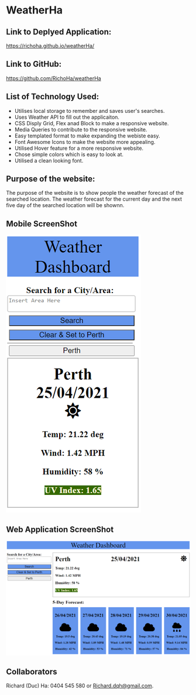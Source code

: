 # WeatherHa

## Link to Deplyed Application:
https://richoha.github.io/weatherHa/

## Link to GitHub:
https://github.com/RichoHa/weatherHa

## List of Technology Used:
- Utilises local storage to remember and saves user's searches.
- Uses Weather API to fill out the applicaiton.
- CSS Disply Grid, Flex anad Block to make a responsive website.
- Media Queries to contribute to the responsive website.
- Easy templated format to make expanding the webiste easy.
- Font Awesome Icons to make the website more appealing.
- Utilised Hover feature for a more responsive website. 
- Chose simple colors which is easy to look at.
- Utilised a clean looking font. 


## Purpose of the website:
The purpose of the website is to show people the weather forecast of the searched location.
The weather forecast for the current day and the next five day of the searched location will be shownn.

## Mobile ScreenShot
![User Story Map](./assets/images/mobile-image.PNG)


## Web Application ScreenShot
![User Story Map](./assets/images/desktop-image.PNG)

## Collaborators
Richard (Duc) Ha: 0404 545 580 or Richard.dqh@gmail.com.